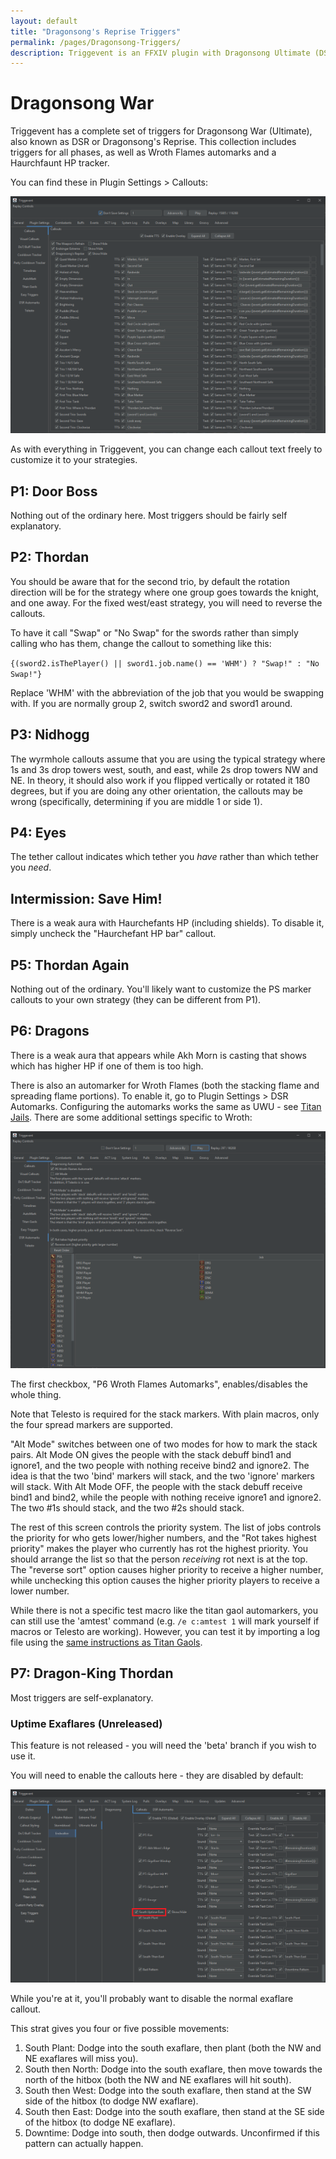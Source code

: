 ```yaml
---
layout: default
title: "Dragonsong's Reprise Triggers"
permalink: /pages/Dragonsong-Triggers/
description: Triggevent is an FFXIV plugin with Dragonsong Ultimate (DSR) triggers, including optional Wroth Flames automarks.
---
```


# Dragonsong War

Triggevent has a complete set of triggers for Dragonsong War (Ultimate), also known as DSR or Dragonsong's Reprise.
This collection includes triggers for all phases, as well as Wroth Flames automarks and a Haurchfaunt HP tracker.

You can find these in Plugin Settings > Callouts:

![Dragonsong War Triggers](dsr-triggers.png)

As with everything in Triggevent, you can change each callout text freely to customize it to your strategies.

## P1: Door Boss

Nothing out of the ordinary here. Most triggers should be fairly self explanatory.

## P2: Thordan

You should be aware that for the second trio, by default the rotation direction will be for the strategy where
one group goes towards the knight, and one away. For the fixed west/east strategy, you will need to reverse the
callouts.

To have it call "Swap" or "No Swap" for the swords rather than simply calling who has them, change the callout to
something like this:

`{(sword2.isThePlayer() || sword1.job.name() == 'WHM') ? "Swap!" : "No Swap!"}`

Replace 'WHM' with the abbreviation of the job that you would be swapping with. If you are normally group 2,
switch sword2 and sword1 around.

## P3: Nidhogg

The wyrmhole callouts assume that you are using the typical strategy where 1s and 3s drop towers west, south, and east, while
2s drop towers NW and NE. In theory, it should also work if you flipped vertically or rotated it 180 degrees, but if you are
doing any other orientation, the callouts may be wrong (specifically, determining if you are middle 1 or side 1).

## P4: Eyes

The tether callout indicates which tether you *have* rather than which tether you *need*.

## Intermission: Save Him!

There is a weak aura with Haurchefants HP (including shields). To disable it, simply uncheck the "Haurchefant HP bar" callout.

## P5: Thordan Again

Nothing out of the ordinary. You'll likely want to customize the PS marker callouts to your own strategy (they can be different from P1).

## P6: Dragons

There is a weak aura that appears while Akh Morn is casting that shows which has higher HP if one of them is too high.

There is also an automarker for Wroth Flames (both the stacking flame and spreading flame portions). 
To enable it, go to Plugin Settings > DSR Automarks. Configuring the automarks
works the same as UWU - see [Titan Jails](Titan-Jail.md). There are some additional settings specific to Wroth:

![Dragonsong Wroth Flames Automarker Configuration](DSR-am-config.png)

The first checkbox, "P6 Wroth Flames Automarks", enables/disables the whole thing. 

Note that Telesto is required for the stack markers. With plain macros, only the four spread markers are supported.

"Alt Mode" switches between one of two modes for how to mark the stack pairs. Alt Mode ON gives the people with the stack 
debuff bind1 and ignore1, and the two people with nothing receive bind2 and ignore2. The idea is that the two 'bind' markers
will stack, and the two 'ignore' markers will stack. With Alt Mode OFF, the people with the stack debuff receive bind1 and bind2,
while the people with nothing receive ignore1 and ignore2. The two #1s should stack, and the two #2s should stack.

The rest of this screen controls the priority system. The list of jobs controls the priority for who gets lower/higher numbers, and
the "Rot takes highest priority" makes the player who currently has rot the highest priority. You should arrange the list so that the
person *receiving* rot next is at the top. The "reverse sort" option causes higher priority to receive a higher number, while
unchecking this option causes the higher priority players to receive a lower number.

While there is not a specific test macro like the titan gaol automarkers, you can still use the 'amtest' command (e.g. `/e c:amtest 1` will
mark yourself if macros or Telesto are working). However, you can test it by importing a log file using the 
[same instructions as Titan Gaols](Titan-Jail.md#testing-with-a-log-file).

## P7: Dragon-King Thordan

Most triggers are self-explanatory.

### Uptime Exaflares (Unreleased)

This feature is not released - you will need the 'beta' branch if you wish to use it.

You will need to enable the callouts here - they are disabled by default:

![Uptime Exas](Uptime-exas.png)

While you're at it, you'll probably want to disable the normal exaflare callout.

This strat gives you four or five possible movements:

1. South Plant: Dodge into the south exaflare, then plant (both the NW and NE exaflares will miss you). 
2. South then North: Dodge into the south exaflare, then move towards the north of the hitbox (both the NW and NE exaflares will hit south).
3. South then West: Dodge into the south exaflare, then stand at the SW side of the hitbox (to dodge NW exaflare).
4. South then East: Dodge into the south exaflare, then stand at the SE side of the hitbox (to dodge NE exaflare).
5. Downtime: Dodge into south, then dodge outwards. Unconfirmed if this pattern can actually happen.
